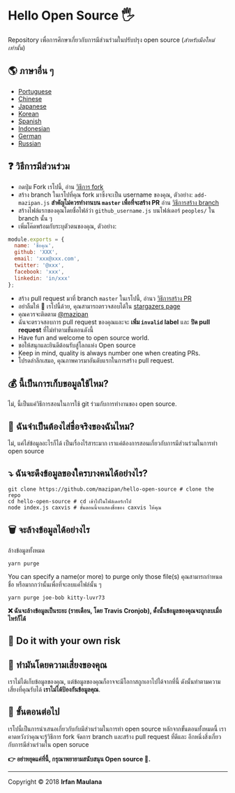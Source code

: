 # Hello Open Source 🖐️

Repository เพื่อการศึกษาเกี่ยวกับการมีส่วนร่วมในปรับปรุง open source (_สำหรับมือใหม่เท่านั้น_)


## 🌎 ภาษาอื่น ๆ

- [Portuguese](https://github.com/mazipan/hello-open-source/blob/master/README-PT-BR.md)
- [Chinese](https://github.com/mazipan/hello-open-source/blob/master/README-CHI.md)
- [Japanese](https://github.com/mazipan/hello-open-source/blob/master/README-JP.md)
- [Korean](https://github.com/mazipan/hello-open-source/blob/master/README-KR.md)
- [Spanish](https://github.com/mazipan/hello-open-source/blob/master/README-ES.md)
- [Indonesian](https://github.com/mazipan/hello-open-source/blob/master/README-ID.md)
- [German](https://github.com/mazipan/hello-open-source/blob/master/README-DE.md)
- [Russian](https://github.com/mazipan/hello-open-source/blob/master/README-RU.md)

## ❓ วิธีการมีส่วนร่วม

- กดปุ่ม Fork เรโปนี้, อ่าน [วิธีการ fork](https://help.github.com/articles/fork-a-repo/)
- สร้าง branch ในเรโปที่คุณ fork มาซึ่งจะเป็น username ของคุณ, ตัวอย่าง: `add-mazipan.js` **สำคัญไม่ควรทำงานบน `master` เพื่อที่จะสร้าง PR**
  อ่าน [วิธีการสร้าง branch](https://help.github.com/articles/creating-and-deleting-branches-within-your-repository/)
- สร้างไฟล์แรกของคุณโดยชื่อไฟล์ว่า `github_username.js` บนโฟล์เดอร์ `peoples/` ใน branch นั้น ๆ
- เพิ่มโค๊ดพร้อมกับระบุตัวตนของคุณ, ตัวอย่าง:

```js
module.exports = {
  name: 'ชื่อคุณ',
  github: 'XXX',
  email: 'xxx@xxx.com',
  twitter: '@xxx',
  facebook: 'xxx',
  linkedin: 'in/xxx'
};
```

- สร้าง pull request มาที่ branch `master` ในเรโปนี้, อ่านว [วิธีการสร้าง PR](https://help.github.com/articles/creating-a-pull-request/)
- อย่าลืมให้ 🌟 เรโปนี้ด้วย, คุณสามารถตรวจสอบได้ใน [stargazers page](https://github.com/mazipan/hello-open-source/stargazers)
- คุณควรจะติดตาม [@mazipan](https://github.com/mazipan)
- ฉันจะตรวจสอบการ pull request ของคุณและจะ **เพิ่ม `invalid` label** และ **ปิด pull request** ที่ไม่ทำตามขั้นตอนดังนี้
- Have fun and welcome to open source world.
- ขอให้สนุกและยินดีต้อนรับสู่โลกแห่ง Open source
- Keep in mind, quality is always number one when creating PRs.
- โปรดลำลึกเสมอ, คุณภาพควรมาอันดับแรกในการสร้าง pull request.

## 💰 นี้เป็นการเก็บขอมูลใช้ไหม?

ไม่, นี้เป็นแค่วิธีการสอนในการใช้ git ร่วมกับการทำงานของ open source.

## 🥶 ฉันจำเป็นต้องไส่ชื่อจริงของฉันไหม?

ไม่, แค่ไส่ข้อมูลอะไรก็ได้ เป็นเรื่องไร้สาระมาก เราแค่ต้องการสอนเกี่ยวกับการมีส่วนร่วมในการทำ open source

## ⤵️ ฉันจะดึงข้อมูลของใครบางคนได้อย่างไร?

```shell
git clone https://github.com/mazipan/hello-open-source # clone the repo
cd hello-open-source # cd เข้าไปในโฟล์เดอร์เรโป
node index.js caxvis # ขั้นตอนนี้จะแสดงชื่อของ caxvis ให้คุณ
```

## 🗑️ จะล้างข้อมูลได้อย่างไร

ล้างข้อมูลทั้งหมด

```shell
yarn purge
```

 You can specify a name(or more) to purge only those file(s)
 คุณสามารถกำหนด ชื่อ หรือมากกว่านั้นเพื่อที่จะลบแค่ไฟล์นั้น ๆ

```shell
yarn purge joe-bob kitty-luvr73
```

**❌ ฉันจะล้างข้อมูลเป็นระยะ (รายเดือน, โดย Travis Cronjob), ดั้งนั้นข้อมูลของคุณจะถูกลบเมื่อไหร่ก็ได้**

## 🙈 Do it with your own risk
## 🙈 ทำมันโดยความเสี่ยงของคุณ

เราไม่ได้เก็บข้อมูลของคุณ, แต่ข้อมูลของคุณก็อาจจะมีโอกาสถูกเอาไปได้จากที่นี้ ดังนั้นทำตามความเสี่ยงที่คุณรับได้ **เราไม่ได้ป้องกันข้อมูลคุณ**.

## 🚶 ขั้นตอนต่อไป

เรโปนี้เป็นการนำเสนอเกี่ยวกับกับมีส่วนร่วมในการทำ open source
หลักจากขั้นตอนทั้งหมดนี้ เราคาดหวังว่าคุณจะรู้วิธีการ fork จัดการ branch และสร้าง pull request ที่ดีและ อีกหนึ่งสิ่งเกี่ยวกับการมีส่วนร่วมใน open soruce

**👉 อย่าหยุดแค่ที่นี้, กรุณาพยายามสนับสนุน Open source 🙏.**

---

Copyright © 2018 **Irfan Maulana**